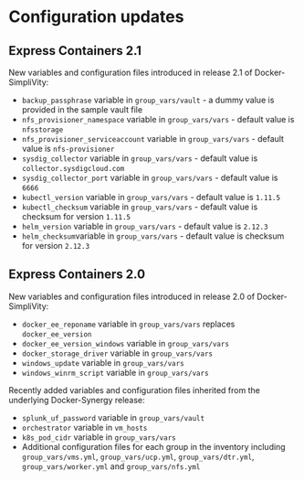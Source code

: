 # Configuration updates


## Express Containers 2.1

New variables and configuration files introduced in release 2.1 of Docker-SimpliVity:

- `backup_passphrase` variable in `group_vars/vault` - a dummy value is provided in the sample vault file   
- `nfs_provisioner_namespace` variable in `group_vars/vars` - default value is `nfsstorage`
- `nfs_provisioner_serviceaccount` variable in `group_vars/vars` - default value is `nfs-provisioner`
- `sysdig_collector` variable in `group_vars/vars` - default value is `collector.sysdigcloud.com`
- `sysdig_collector_port` variable in `group_vars/vars` - default value is `6666`
- `kubectl_version` variable in `group_vars/vars` - default value is `1.11.5`
- `kubectl_checksum` variable in `group_vars/vars` - default value is checksum for version `1.11.5`
- `helm_version` variable in `group_vars/vars` - default value is `2.12.3`
- `helm_checksum`variable in `group_vars/vars` - default value is checksum for version `2.12.3`

## Express Containers 2.0

New variables and configuration files introduced in release 2.0 of Docker-SimpliVity:

-   `docker_ee_reponame` variable in `group_vars/vars` replaces `docker_ee_version` 
-   `docker_ee_version_windows` variable in `group_vars/vars` 
-   `docker_storage_driver` variable in `group_vars/vars` 
-   `windows_update` variable in `group_vars/vars` 
-   `windows_winrm_script` variable in `group_vars/vars` 

Recently added variables and configuration files inherited from the underlying Docker-Synergy release:

-   `splunk_uf_password` variable in `group_vars/vault` 
-   `orchestrator` variable in `vm_hosts` 
-   `k8s_pod_cidr` variable in `group_vars/vars` 
-   Additional configuration files for each group in the inventory including `group_vars/vms.yml`, `group_vars/ucp.yml`, `group_vars/dtr.yml`, `group_vars/worker.yml` and `group_vars/nfs.yml` 
